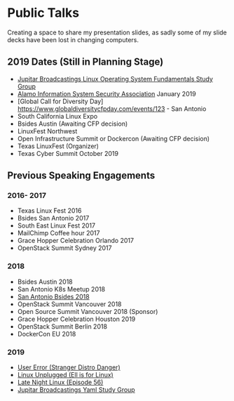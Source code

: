 # Public Talks
Creating a space to share my presentation slides, as sadly some of my slide decks have been lost in changing computers.

## 2019 Dates (Still in Planning Stage)

* [Jupitar Broadcastings Linux Operating System Fundamentals Study Group](https://www.meetup.com/jupiterbroadcasting/events/258602577/)
* [Alamo Information System Security Association](http://alamo.issa.org/events/) January 2019
* [Global Call for Diversity Day] https://www.globaldiversitycfpday.com/events/123 - San Antonio
* South California Linux Expo
* Bsides Austin (Awaiting CFP decision)
* LinuxFest Northwest 
* Open Infrastructure Summit or Dockercon (Awaiting CFP decision)
* Texas LinuxFest (Organizer)
* Texas Cyber Summit October 2019

## Previous Speaking Engagements

### 2016- 2017
* Texas Linux Fest 2016
* Bsides San Antonio 2017
* South East Linux Fest 2017
* MailChimp Coffee hour 2017
* Grace Hopper Celebration Orlando 2017
* OpenStack Summit Sydney 2017

### 2018 
* Bsides Austin 2018
* San Antonio K8s Meetup 2018
* [San Antonio Bsides 2018](https://www.youtube.com/watch?v=ZHa_qrwdkns)
* OpenStack Summit Vancouver 2018 
* Open Source Summit Vancouver 2018 (Sponsor)
* Grace Hopper Celebration Houston 2019
* OpenStack Summit Berlin 2018
* DockerCon EU 2018

### 2019
* [User Error (Stranger Distro Danger)](https://fireside.fm/s/WUDzse_C+ZYlw3wfp)
* [Linux Unplugged (Ell is for Linux)](https://fireside.fm/s/RUkczH-V+cdOLScyT)
* [Late Night Linux (Episode 56)](https://latenightlinux.com/late-night-linux-episode-56/)
* [Jupitar Broadcastings Yaml Study Group](https://github.com/JupiterBroadcasting/CommunityNotes/blob/master/yaml_essentials/yaml_notes.md)
